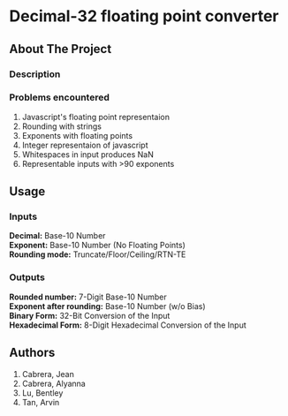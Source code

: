# Decimal-32 floating point converter
## About The Project
### Description

### Problems encountered
1. Javascript's floating point representaion
2. Rounding with strings 
3. Exponents with floating points
4. Integer representaion of javascript
5. Whitespaces in input produces NaN
6. Representable inputs with >90 exponents

## Usage
### Inputs
**Decimal:** Base-10 Number <br>
**Exponent:** Base-10 Number (No Floating Points) <br>
**Rounding mode:** Truncate/Floor/Ceiling/RTN-TE

### Outputs
**Rounded number:** 7-Digit Base-10 Number <br>
**Exponent after rounding:** Base-10 Number (w/o Bias) <br>
**Binary Form:** 32-Bit Conversion of the Input <br>
**Hexadecimal Form:** 8-Digit Hexadecimal Conversion of the Input

## Authors

1. Cabrera, Jean
2. Cabrera, Alyanna
3. Lu, Bentley
4. Tan, Arvin